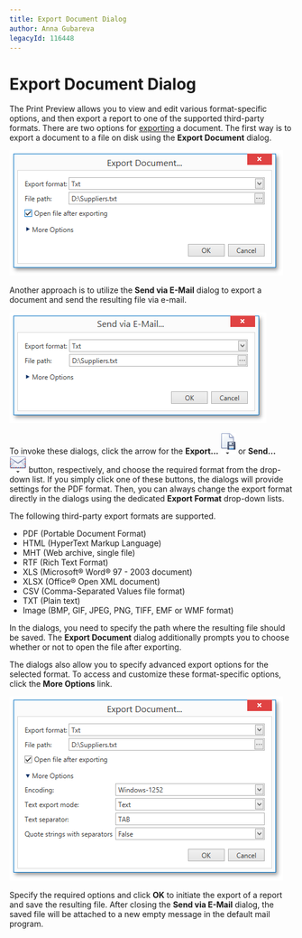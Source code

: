 ```yaml
---
title: Export Document Dialog
author: Anna Gubareva
legacyId: 116448
---
```

# Export Document Dialog
The Print Preview allows you to view and edit various format-specific options, and then export a report to one of the supported third-party formats. There are two options for [exporting](..//interface-elements-for-desktop/articles/print-preview/print-preview-for-wpf/exporting/exporting.md) a document. The first way is to export a document to a file on disk using the **Export Document** dialog.

![WPFDesigner_ExportDocumentDialog](../../../../images/img120186.png)

Another approach is to utilize the **Send via E-Mail** dialog to export a document and send the resulting file via e-mail.

![WPFDesigner_SendDialog](../../../../images/img124137.png)

To invoke these dialogs, click the arrow for the **Export...** ![WPFDesigner_PreviewToolbar_Export](../../../../images/img120169.png) or **Send...** ![WPFDesigner_PreviewToolbar_Send](../../../../images/img120170.png) button, respectively, and choose the required format from the drop-down list. If you simply click one of these buttons, the dialogs will provide settings for the PDF format. Then, you can always change the export format directly in the dialogs using the dedicated **Export Format** drop-down lists.

The following third-party export formats are supported.
* PDF (Portable Document Format)
* HTML (HyperText Markup Language)
* MHT (Web archive, single file)
* RTF (Rich Text Format)
* XLS (Microsoft&#174; Word&#174; 97 - 2003 document)
* XLSX (Office&#174; Open XML document)
* CSV (Comma-Separated Values file format)
* TXT (Plain text)
* Image (BMP, GIF, JPEG, PNG, TIFF, EMF or WMF format)

In the dialogs, you need to specify the path where the resulting file should be saved. The **Export Document** dialog additionally prompts you to choose whether or not to open the file after exporting.

The dialogs also allow you to specify advanced export options for the selected format. To access and customize these format-specific options, click the **More Options** link.

![WPFDesigner_AdvExportDocumentDialog](../../../../images/img120187.png)

Specify the required options and click **OK** to initiate the export of a report and save the resulting file. After closing the **Send via E-Mail** dialog, the saved file will be attached to a new empty message in the default mail program.